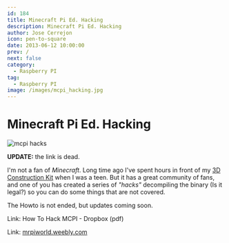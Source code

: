 ```yaml
---
id: 184
title: Minecraft Pi Ed. Hacking
description: Minecraft Pi Ed. Hacking
author: Jose Cerrejon
icon: pen-to-square
date: 2013-06-12 10:00:00
prev: /
next: false
category:
  - Raspberry PI
tag:
  - Raspberry PI
image: /images/mcpi_hacking.jpg
---
```


# Minecraft Pi Ed. Hacking

![mcpi hacks](/images/mcpi_hacking.jpg)

**UPDATE:** the link is dead.

I'm not a fan of *Minecraft*. Long time ago I've spent hours in front of my [3D Construction Kit](http://en.wikipedia.org/wiki/3D_Construction_Kit) when I was a teen. But it has a great community of fans, and one of you has created a series of *"hacks"* decompiling the binary (Is it legal?) so you can do some things that are not covered.

The Howto is not ended, but updates coming soon.

Link: How To Hack MCPI - Dropbox (pdf)

Link: [mrpiworld.weebly.com](https://sites.google.com/site/mrpiworld/home)